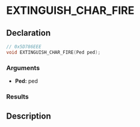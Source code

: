 # EXTINGUISH_CHAR_FIRE

## Declaration
```cpp
// 0x5D786EEE
void EXTINGUISH_CHAR_FIRE(Ped ped);
```

### Arguments
- **Ped:** ped

### Results

## Description
